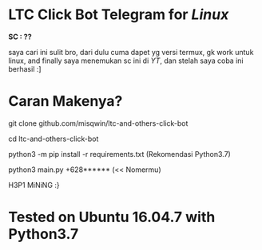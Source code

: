# LTC Click Bot Telegram for *Linux*
**SC : ??**

saya cari ini sulit bro, dari dulu cuma dapet yg versi termux, gk work untuk linux, and finally saya menemukan sc ini di *YT*, dan stelah saya coba ini berhasil :]
# Caran Makenya?
git clone github.com/misqwin/ltc-and-others-click-bot

cd ltc-and-others-click-bot

python3 -m pip install -r requirements.txt (Rekomendasi Python3.7)

python3 main.py +628****** (<< Nomermu)

H3P1 MiNiNG :}
# Tested on Ubuntu 16.04.7 with Python3.7
